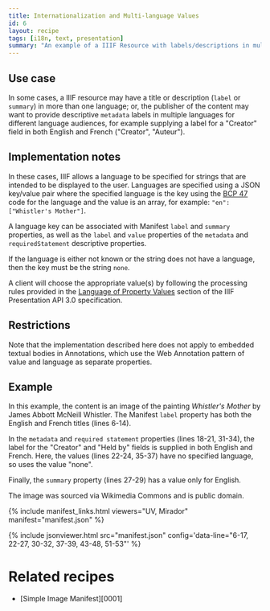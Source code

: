 ```yaml
---
title: Internationalization and Multi-language Values
id: 6
layout: recipe
tags: [i18n, text, presentation]
summary: "An example of a IIIF Resource with labels/descriptions in multiple languages."
---
```


## Use case
In some cases, a IIIF resource may have a title or description (`label` or `summary`) in more than one language; or, the publisher of the content may want to provide descriptive `metadata` labels in multiple languages for different language audiences, for example supplying a label for a "Creator" field in both English and French ("Creator", "Auteur").

## Implementation notes
In these cases, IIIF allows a language to be specified for strings that are intended to be displayed to the user. Languages are specified using a JSON key/value pair where the specified language is the key using the [BCP 47](https://tools.ietf.org/html/bcp47) code for the language and the value is an array, for example: `"en": ["Whistler's Mother"]`.

A language key can be associated with Manifest `label` and `summary` properties, as well as the `label` and `value` properties of the `metadata` and `requiredStatement` descriptive properties.

If the language is either not known or the string does not have a language, then the key must be the string `none`.

A client will choose the appropriate value(s) by following the processing rules provided in the [Language of Property Values](https://iiif.io/api/presentation/3.0/#44-language-of-property-values) section of the IIIF Presentation API 3.0 specification.

## Restrictions
Note that the implementation described here does not apply to embedded textual bodies in Annotations, which use the Web Annotation pattern of value and language as separate properties.

## Example
In this example, the content is an image of the painting *Whistler's Mother* by James Abbott McNeill Whistler. The Manifest `label` property has both the English and French titles (lines 6-14).

In the `metadata` and `required statement` properties (lines 18-21, 31-34), the label for the "Creator" and "Held by" fields is supplied in both English and French. Here, the values (lines 22-24, 35-37) have no specified language, so uses the value "none".

Finally, the `summary` property (lines 27-29) has a value only for English.

The image was sourced via Wikimedia Commons and is public domain.

{% include manifest_links.html viewers="UV, Mirador" manifest="manifest.json" %}

{% include jsonviewer.html src="manifest.json" config='data-line="6-17, 22-27, 30-32, 37-39, 43-48, 51-53"' %}

# Related recipes

* [Simple Image Manifest][0001]
